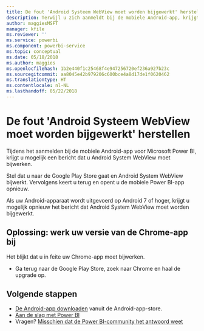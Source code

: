 ```yaml
---
title: De fout 'Android Systeem WebView moet worden bijgewerkt' herstellen - Power BI
description: Terwijl u zich aanmeldt bij de mobiele Android-app, krijgt u mogelijk een bericht dat u Android System WebView moet bijwerken.
author: maggiesMSFT
manager: kfile
ms.reviewer: ''
ms.service: powerbi
ms.component: powerbi-service
ms.topic: conceptual
ms.date: 05/18/2018
ms.author: maggies
ms.openlocfilehash: 1b2e440f1c25468f4e947256720ef236a927b23c
ms.sourcegitcommit: aa8045e42b979206c600bce4a8d17de1f0620462
ms.translationtype: HT
ms.contentlocale: nl-NL
ms.lasthandoff: 05/22/2018
---
```

# <a name="fixing-need-to-update-android-system-webview"></a>De fout 'Android Systeem WebView moet worden bijgewerkt' herstellen
Tijdens het aanmelden bij de mobiele Android-app voor Microsoft Power BI, krijgt u mogelijk een bericht dat u Android System WebView moet bijwerken. 

Stel dat u naar de Google Play Store gaat en Android System WebView bijwerkt. Vervolgens keert u terug en opent u de mobiele Power BI-app opnieuw. 

Als uw Android-apparaat wordt uitgevoerd op Android 7 of hoger, krijgt u mogelijk opnieuw het bericht dat Android System WebView moet worden bijgewerkt. 

## <a name="solution-upgrade-your-version-of-the-chrome-app"></a>Oplossing: werk uw versie van de Chrome-app bij
Het blijkt dat u in feite uw Chrome-app moet bijwerken. 

* Ga terug naar de Google Play Store, zoek naar Chrome en haal de upgrade op.

## <a name="next-steps"></a>Volgende stappen
* [De Android-app downloaden](http://go.microsoft.com/fwlink/?LinkID=544867) vanuit de Android-app-store.
* [Aan de slag met Power BI](service-get-started.md)
* Vragen? [Misschien dat de Power BI-community het antwoord weet](http://community.powerbi.com/)

